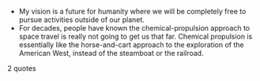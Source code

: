  - My vision is a future for humanity where we will be completely free to pursue activities outside of our planet.
 - For decades, people have known the chemical-propulsion approach to space travel is really not going to get us that far. Chemical propulsion is essentially like the horse-and-cart approach to the exploration of the American West, instead of the steamboat or the railroad.

2 quotes